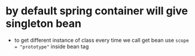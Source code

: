 # by default spring container will give singleton bean

- to get different instance of class every time we call get bean use ```scope = "prototype"``` inside bean tag

